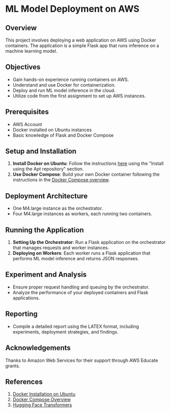 # ML Model Deployment on AWS

## Overview
This project involves deploying a web application on AWS using Docker containers. The application is a simple Flask app that runs inference on a machine learning model.

## Objectives
- Gain hands-on experience running containers on AWS.
- Understand and use Docker for containerization.
- Deploy and run ML model inference in the cloud.
- Utilize code from the first assignment to set up AWS instances.

## Prerequisites
- AWS Account
- Docker installed on Ubuntu instances
- Basic knowledge of Flask and Docker Compose

## Setup and Installation
1. **Install Docker on Ubuntu**: Follow the instructions [here](https://docs.docker.com/engine/install/ubuntu/) using the "Install using the Apt repository" section.
2. **Use Docker Compose**: Build your own Docker container following the instructions in the [Docker Compose overview](https://docs.docker.com/compose/).

## Deployment Architecture
- One M4.large instance as the orchestrator.
- Four M4.large instances as workers, each running two containers.

## Running the Application
1. **Setting Up the Orchestrator**: Run a Flask application on the orchestrator that manages requests and worker instances.
2. **Deploying on Workers**: Each worker runs a Flask application that performs ML model inference and returns JSON responses.

## Experiment and Analysis
- Ensure proper request handling and queuing by the orchestrator.
- Analyze the performance of your deployed containers and Flask applications.

## Reporting
- Compile a detailed report using the LATEX format, including experiments, deployment strategies, and findings.

## Acknowledgements
Thanks to Amazon Web Services for their support through AWS Educate grants.

## References
1. [Docker Installation on Ubuntu](https://docs.docker.com/engine/install/ubuntu/)
2. [Docker Compose Overview](https://docs.docker.com/compose/)
3. [Hugging Face Transformers](https://huggingface.co/docs/transformers/model_doc/distilbert)

